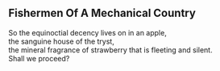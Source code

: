 Fishermen Of A Mechanical Country
---------------------------------
So the equinoctial decency lives on in an apple,  
the sanguine house of the tryst,  
the mineral fragrance of strawberry that is fleeting and silent.  
Shall we proceed?  
